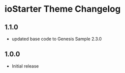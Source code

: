 # ioStarter Theme Changelog

## 1.1.0
* updated base code to Genesis Sample 2.3.0

## 1.0.0 
* Initial release
